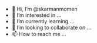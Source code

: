 - 👋 Hi, I’m @skarmanmomen
- 👀 I’m interested in ...
- 🌱 I’m currently learning ...
- 💞️ I’m looking to collaborate on ...
- 📫 How to reach me ...

<!---
skarmanmomen/skarmanmomen is a ✨ special ✨ repository because its `README.md` (this file) appears on your GitHub profile.
You can click the Preview link to take a look at your changes.
--->
